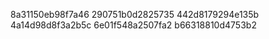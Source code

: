 8a31150eb98f7a46
290751b0d2825735
442d8179294e135b
4a14d98d8f3a2b5c
6e01f548a2507fa2
b66318810d4753b2
